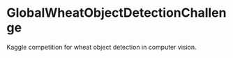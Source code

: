 # GlobalWheatObjectDetectionChallenge
Kaggle competition for wheat object detection in computer vision.
